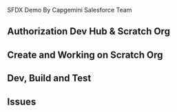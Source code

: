 SFDX Demo By Capgemini Salesforce Team


## Authorization Dev Hub & Scratch Org


## Create and Working on Scratch Org


## Dev, Build and Test


## Issues


